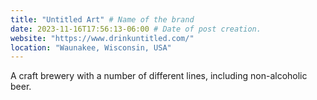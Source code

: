 ```yaml
---
title: "Untitled Art" # Name of the brand
date: 2023-11-16T17:56:13-06:00 # Date of post creation.
website: "https://www.drinkuntitled.com/"
location: "Waunakee, Wisconsin, USA"
---
```


A craft brewery with a number of different lines, including non-alcoholic beer.
